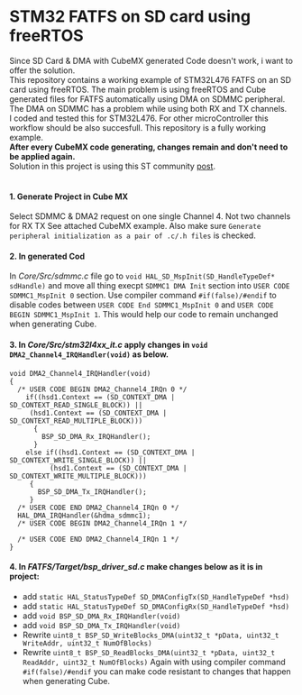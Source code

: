 # STM32 FATFS on SD card using freeRTOS
Since SD Card & DMA with CubeMX generated Code doesn't work, i want to offer the solution.<br/>
This repository contains a working example of STM32L476 FATFS on an SD card using freeRTOS. The main problem is using freeRTOS and Cube generated files for FATFS automatically using DMA on SDMMC peripheral. The DMA on SDMMC has a problem while using both RX and TX channels.<br/>
I coded and tested this for STM32L476. For other microController this workflow should be also succesfull. This repository is a fully working example.<br/>
**After every CubeMX code generating, changes remain and don't need to be applied again.**<br/>
Solution in this project is using this ST community [post](https://community.st.com/s/feed/0D70X000006SpXHSA0).
<br/><br/>

#### 1. Generate Project in Cube MX
Select SDMMC & DMA2 request on one single Channel 4. Not two channels for RX TX See attached CubeMX example. Also make sure `Generate peripheral initialization as a pair of .c/.h files` is checked.

#### 2. In generated Cod
In *Core/Src/sdmmc.c* file go to `void HAL_SD_MspInit(SD_HandleTypeDef* sdHandle)` and move all thing execpt `SDMMC1 DMA Init` section into `USER CODE SDMMC1_MspInit 0` section. Use compiler command `#if(false)/#endif` to disable codes between `USER CODE End SDMMC1_MspInit 0` and `USER CODE BEGIN SDMMC1_MspInit 1`. This would help our code to remain unchanged when generating Cube.

#### 3. In *Core/Src/stm32l4xx_it.c* apply changes in `void DMA2_Channel4_IRQHandler(void)` as below.
```
void DMA2_Channel4_IRQHandler(void)
{
  /* USER CODE BEGIN DMA2_Channel4_IRQn 0 */
    if((hsd1.Context == (SD_CONTEXT_DMA | SD_CONTEXT_READ_SINGLE_BLOCK)) ||
     (hsd1.Context == (SD_CONTEXT_DMA | SD_CONTEXT_READ_MULTIPLE_BLOCK)))
      {
        BSP_SD_DMA_Rx_IRQHandler();
      }
    else if((hsd1.Context == (SD_CONTEXT_DMA | SD_CONTEXT_WRITE_SINGLE_BLOCK)) ||
          (hsd1.Context == (SD_CONTEXT_DMA | SD_CONTEXT_WRITE_MULTIPLE_BLOCK)))
     {
       BSP_SD_DMA_Tx_IRQHandler();
     }
  /* USER CODE END DMA2_Channel4_IRQn 0 */
  HAL_DMA_IRQHandler(&hdma_sdmmc1);
  /* USER CODE BEGIN DMA2_Channel4_IRQn 1 */

  /* USER CODE END DMA2_Channel4_IRQn 1 */
}
```
#### 4. In *FATFS/Target/bsp_driver_sd.c* make changes below as it is in project:
- add `static HAL_StatusTypeDef SD_DMAConfigTx(SD_HandleTypeDef *hsd)`
- add `static HAL_StatusTypeDef SD_DMAConfigRx(SD_HandleTypeDef *hsd)`
- add `void BSP_SD_DMA_Rx_IRQHandler(void)`
- add `void BSP_SD_DMA_Tx_IRQHandler(void)`
- Rewrite `uint8_t BSP_SD_WriteBlocks_DMA(uint32_t *pData, uint32_t WriteAddr, uint32_t NumOfBlocks)`
- Rewrite `uint8_t BSP_SD_ReadBlocks_DMA(uint32_t *pData, uint32_t ReadAddr, uint32_t NumOfBlocks)`
Again with using compiler command `#if(false)/#endif` you can make code resistant to changes that happen when generating Cube.